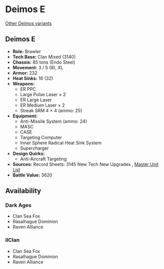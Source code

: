 # Deimos E 

[Other Deimos variants](../deimos.md) 

## Deimos E 

- **Role:** Brawler 
- **Tech Base:** Clan Mixed (3140) 
- **Chassis:** 85 tons (Endo Steel) 
- **Movement:** 3 / 5 (8), XL 
- **Armor:** 232 
- **Heat Sinks:** 16 (32) 
- **Weapons:** 
  - ER PPC 
  - Large Pulse Laser × 2 
  - ER Large Laser 
  - ER Medium Laser × 2 
  - Streak SRM 4 × 4 (ammo: 25) 
- **Equipment:** 
  - Anti-Missile System (ammo: 24) 
  - MASC 
  - CASE 
  - Targeting Computer 
  - Inner Sphere Radical Heat Sink System 
  - Supercharger 
- **Design Quirks:** 
  - Anti-Aircraft Targeting 
- **Sources:** Record Sheets: 3145 New Tech New Upgrades , [Master Unit List](http://masterunitlist.info/Unit/Details/6855) 
- **Battle Value:** 3620 

## Availability 

### Dark Ages 

- Clan Sea Fox 
- Rasalhague Dominion 
- Raven Alliance 

### ilClan 

- Clan Sea Fox 
- Rasalhague Dominion 
- Raven Alliance 

